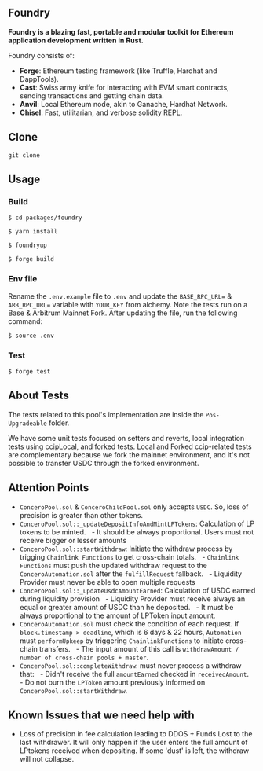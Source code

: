 ## Foundry

**Foundry is a blazing fast, portable and modular toolkit for Ethereum application development written in Rust.**

Foundry consists of:

- **Forge**: Ethereum testing framework (like Truffle, Hardhat and DappTools).
- **Cast**: Swiss army knife for interacting with EVM smart contracts, sending transactions and getting chain data.
- **Anvil**: Local Ethereum node, akin to Ganache, Hardhat Network.
- **Chisel**: Fast, utilitarian, and verbose solidity REPL.

## Clone

```shell
git clone
```

## Usage

### Build

```shell
$ cd packages/foundry
```

```shell
$ yarn install
```

```shell
$ foundryup
```

```shell
$ forge build
```

### Env file

Rename the `.env.example` file to `.env` and update the `BASE_RPC_URL=` & `ARB_RPC_URL=` variable with `YOUR_KEY` from alchemy. Note the tests run on a Base & Arbitrum Mainnet Fork. After updating the file, run the following command:

```shell
$ source .env
```

### Test

```shell
$ forge test
```

## About Tests

The tests related to this pool's implementation are inside the `Pos-Upgradeable` folder.

We have some unit tests focused on setters and reverts, local integration tests using ccipLocal, and forked tests. Local and Forked ccip-related tests are complementary because we fork the mainnet environment, and it's not possible to transfer USDC through the forked environment.

## Attention Points

- `ConceroPool.sol` & `ConceroChildPool.sol` only accepts `USDC`. So, loss of precision is greater than other tokens.
- `ConceroPool.sol::_updateDepositInfoAndMintLPTokens`: Calculation of LP tokens to be minted.
  - It should be always proportional. Users must not receive bigger or lesser amounts
- `ConceroPool.sol::startWithdraw`: Initiate the withdraw process by trigging `Chainlink Functions` to get cross-chain totals.
  - `Chainlink Functions` must push the updated withdraw request to the `ConceroAutomation.sol` after the `fulfillRequest` fallback.
  - Liquidity Provider must never be able to open multiple requests
- `ConceroPool.sol::_updateUsdcAmountEarned`: Calculation of USDC earned during liquidity provision
  - Liquidity Provider must receive always an equal or greater amount of USDC than he deposited.
  - It must be always proportional to the amount of LPToken input amount.
- `ConceroAutomation.sol` must check the condition of each request. If `block.timestamp > deadline`, which is 6 days & 22 hours, `Automation` must `performUpkeep` by triggering `ChainlinkFunctions` to initiate cross-chain transfers.
  - The input amount of this call is `withdrawAmount / number of cross-chain pools + master`.
- `ConceroPool.sol::completeWithdraw`: must never process a withdraw that:
  - Didn't receive the full `amountEarned` checked in `receivedAmount`.
  - Do not burn the `LPToken` amount previously informed on `ConceroPool.sol::startWithdraw`.

## Known Issues that we need help with
- Loss of precision in fee calculation leading to DDOS + Funds Lost to the last withdrawer. It will only happen if the user enters the full amount of LPtokens received when depositing. If some 'dust' is left, the withdraw will not collapse.